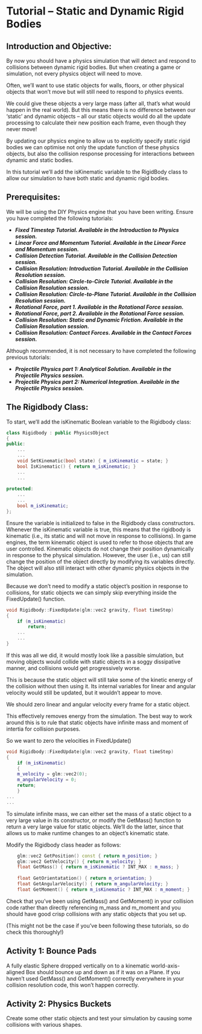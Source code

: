 # Tutorial – Static and Dynamic Rigid Bodies 
 
## Introduction and Objective: 
By now you should have a physics simulation that will detect and respond to collisions between 
dynamic rigid bodies. But when creating a game or simulation, not every physics object will need to 
move. 

Often, we’ll want to use static objects for walls, floors, or other physical objects that won’t move but 
will still need to respond to physics events.  

We could give these objects a very large mass (after all, that’s what would happen in the real world). 
But this means there is no difference between our ‘static’ and dynamic objects – all our static objects 
would do all the update processing to calculate their new position each frame, even though they 
never move! 

By updating our physics engine to allow us to explicitly specify static rigid bodies we can optimise not 
only the update function of these physics objects, but also the collision response processing for 
interactions between dynamic and static bodies. 

In this tutorial we’ll add the isKinematic variable to the RigidBody class to allow our simulation to 
have both static and dynamic rigid bodies. 
 
## Prerequisites:
We will be using the DIY Physics engine that you have been writing.
Ensure you have completed the following tutorials:
- ***Fixed Timestep Tutorial. Available in the Introduction to Physics session.***
- ***Linear Force and Momentum Tutorial. Available in the Linear Force and Momentum session.***
- ***Collision Detection Tutorial. Available in the Collision Detection session.***
- ***Collision Resolution: Introduction Tutorial. Available in the Collision Resolution session.***
- ***Collision Resolution: Circle-to-Circle Tutorial. Available in the Collision Resolution session.***
- ***Collision Resolution: Circle-to-Plane Tutorial. Available in the Collision Resolution session.***
- ***Rotational Force, part 1. Available in the Rotational Force session.***
- ***Rotational Force, part 2. Available in the Rotational Force session.***
- ***Collision Resolution: Static and Dynamic Friction. Available in the Collision Resolution session.***
- ***Collision Resolution: Contact Forces. Available in the Contact Forces session.***

Although recommended, it is not necessary to have completed the following previous tutorials:
- ***Projectile Physics part 1: Analytical Solution. Available in the Projectile Physics session.***
- ***Projectile Physics part 2: Numerical Integration. Available in the Projectile Physics session.***

## The Rigidbody Class: 
To start, we’ll add the isKinematic Boolean variable to the Rigidbody class: 

```c++
class Rigidbody : public PhysicsObject 
{ 
public: 
    ...
    ... 
    void SetKinematic(bool state) { m_isKinematic = state; } 
    bool IsKinematic() { return m_isKinematic; } 
    ...
    ... 
 
protected: 
    ...
    ... 
    bool m_isKinematic; 
};
```

Ensure the variable is initialized to false in the Rigidbody class constructors. 
Whenever the isKinematic variable is true, this means that the rigidbody is kinematic (i.e., its static 
and will not move in response to collisions). 
In game engines, the term kinematic object is used to refer to those objects that are user controlled. 
Kinematic objects do not change their position dynamically in response to the physical simulation. 
However, the user (i.e., us) can still change the position of the object directly by modifying its 
variables directly. The object will also still interact with other dynamic physics objects in the 
simulation. 

Because we don’t need to modify a static object’s position in response to collisions, for static objects 
we can simply skip everything inside the FixedUpdate() function. 

```c++
void Rigidbody::FixedUpdate(glm::vec2 gravity, float timeStep) 
{ 
    if (m_isKinematic) 
        return; 
    ...
    ...
}
```
 
If this was all we did, it would mostly look like a passible simulation, but moving objects would 
collide with static objects in a soggy dissipative manner, and collisions would get progressively 
worse.

This is because the static object will still take some of the kinetic energy of the collision without then 
using it. Its internal variables for linear and angular velocity would still be updated, but it wouldn’t 
appear to move. 

We should zero linear and angular velocity every frame for a static object.

This effectively removes energy from the simulation. The best way to work around this is to rule that 
static objects have infinite mass and moment of intertia for collision purposes. 

So we want to zero the velocities in FixedUpdate() 

```c++
void Rigidbody::FixedUpdate(glm::vec2 gravity, float timeStep) 
{ 
    if (m_isKinematic) 
    { 
    m_velocity = glm::vec2(0); 
    m_angularVelocity = 0; 
    return; 
    }
...
... 
```

To simulate infinite mass, we can either set the mass of a static object to a very large value in its 
constructor, or modify the GetMass() function to return a very large value for static objects. We’ll do 
the latter, since that allows us to make runtime changes to an object’s kinematic state. 

Modify the Rigidbody class header as follows: 

```c++
    glm::vec2 GetPosition() const { return m_position; } 
    glm::vec2 GetVelocity() { return m_velocity; } 
    float GetMass() { return m_isKinematic ? INT_MAX : m_mass; } 
    
    float GetOrientatation() { return m_orientation; } 
    float GetAngularVelocity() { return m_angularVelocity; } 
    float GetMoment() { return m_isKinematic ? INT_MAX : m_moment; } 
```
 
Check that you’ve been using GetMass() and GetMoment() in your collision code rather than directly 
referencing m_mass and m_moment and you should have good crisp collisions with any static 
objects that you set up.

(This might not be the case if you’ve been following these tutorials, so do check this thoroughly!)

## Activity 1: Bounce Pads

A fully elastic Sphere dropped vertically on to a kinematic world-axis-aligned Box should bounce up 
and down as if it was on a Plane. If you haven’t used GetMass() and GetMoment() correctly 
everywhere in your collision resolution code, this won’t happen correctly. 

## Activity 2: Physics Buckets

Create some other static objects and test your simulation by causing some collisions with various 
shapes.